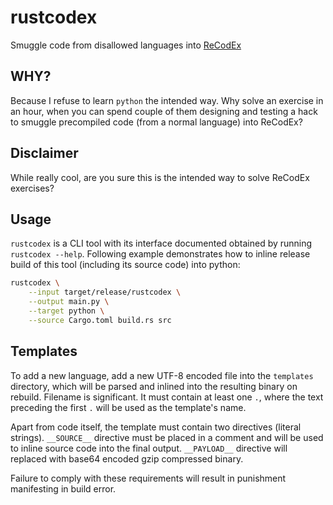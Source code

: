 # rustcodex

Smuggle code from disallowed languages into [ReCodEx](https://github.com/recodex)

## WHY?

Because I refuse to learn `python` the intended way. Why solve an exercise
in an hour, when you can spend couple of them designing and testing a hack
to smuggle precompiled code (from a normal language) into ReCodEx?

## Disclaimer

While really cool, are you sure this is the intended way to solve ReCodEx exercises?

## Usage

`rustcodex` is a CLI tool with its interface documented obtained by running
`rustcodex --help`. Following example demonstrates how to inline release build
of this tool (including its source code) into python:

```bash
rustcodex \
    --input target/release/rustcodex \
    --output main.py \
    --target python \
    --source Cargo.toml build.rs src
```

## Templates

To add a new language, add a new UTF-8 encoded file into the `templates`
directory, which will be parsed and inlined into the resulting binary on rebuild.
Filename is significant. It must contain at least one `.`, where the text
preceding the first `.` will be used as the template's name.

Apart from code itself, the template must contain two directives (literal strings).
`__SOURCE__` directive must be placed in a comment and will be used to inline
source code into the final output. `__PAYLOAD__` directive will replaced with
base64 encoded gzip compressed binary.

Failure to comply with these requirements will result in punishment manifesting
in build error.
